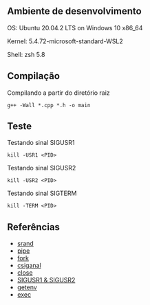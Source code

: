 
## Ambiente de desenvolvimento

OS: Ubuntu 20.04.2 LTS on Windows 10 x86_64

Kernel: 5.4.72-microsoft-standard-WSL2

Shell: zsh 5.8

## Compilação

  Compilando a partir do diretório raiz
  ```console
  g++ -Wall *.cpp *.h -o main
  ```

## Teste

  Testando sinal SIGUSR1
  ```console
  kill -USR1 <PID>
  ```

  Testando sinal SIGUSR2
  ```console
  kill -USR2 <PID>
  ```

  Testando sinal SIGTERM
  ```console
  kill -TERM <PID>
  ```

## Referências

- [srand](http://www.inf.ufsc.br/~bosco.sobral/ensino/ine5201-02202A/Gerando_Numeros_Aleatorios_em_C.pdf)
- [pipe](https://www.geeksforgeeks.org/pipe-system-call/)
- [fork](https://www.geeksforgeeks.org/creating-multiple-process-using-fork/)
- [csiganal](https://www.tutorialspoint.com/cplusplus/cpp_signal_handling.htm)
- [close](https://stackoverflow.com/questions/37159008/close-function-with-wrtie-read-function-for-pipe-c)
- [SIGUSR1 & SIGUSR2](https://stackoverflow.com/questions/6168636/how-to-trigger-sigusr1-and-sigusr2)
- [getenv](https://stackoverflow.com/questions/27822022/linux-c-detect-user-shell-csh-bash-etc)
- [exec](https://www.dca.ufrn.br/~adelardo/cursos/DCA409/node39.html)